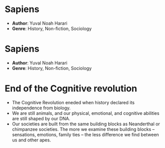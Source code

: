 # Sapiens
- **Author**: Yuval Noah Harari 
- **Genre**: History, Non-fiction, Sociology 

# Sapiens
- **Author**: Yuval Noah Harari 
- **Genre**: History, Non-fiction, Sociology 
 
# End of the Cognitive revolution
- The Cognitive Revolution eneded when history declared its independence from biology.
- We are still animals, and our physical, emotional, and cognitive abilities are still shaped by our DNA.
- Our societies are built from the same building blocks as Neanderthal or chimpanzee societies. The more we examine these building blocks – sensations, emotions, family ties – the less difference we find between us and other apes.
